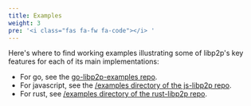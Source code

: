 ```yaml
---
title: Examples
weight: 3
pre: '<i class="fas fa-fw fa-code"></i> '
---
```


Here's where to find working examples illustrating some of libp2p's key features for each of its main implementations:

* For go, see the [go-libp2p-examples repo](https://github.com/libp2p/go-libp2p/tree/master/examples).
* For javascript, see the [/examples directory of the js-libp2p repo](https://github.com/libp2p/js-libp2p/tree/master/examples).
* For rust, see [/examples directory of the rust-libp2p repo](https://github.com/libp2p/rust-libp2p/tree/master/examples).
